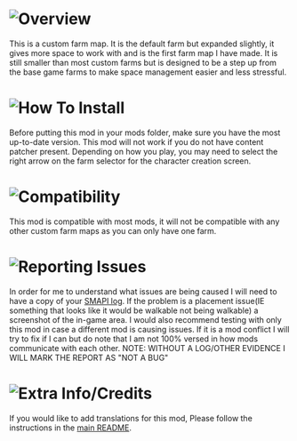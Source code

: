# ![Overview](https://i.imgur.com/0PPnuQJ.png)
This is a custom farm map. It is the default farm but expanded slightly, it gives more space to work with and is the first farm map I have made. It is still smaller than most custom farms but is designed to be a step up from the base game farms to make space management easier and less stressful.

# ![How To Install](https://i.imgur.com/RK7MTYt.png)
Before putting this mod in your mods folder, make sure you have the most up-to-date version. This mod will not work if you do not have content patcher present. Depending on how you play, you may need to select the right arrow on the farm selector for the character creation screen.

# ![Compatibility](https://i.imgur.com/b6c2IjM.png)
This mod is compatible with most mods, it will not be compatible with any other custom farm maps as you can only have one farm. 

# ![Reporting Issues](https://i.imgur.com/prY2LJu.png)
In order for me to understand what issues are being caused I will need to have a copy of your [SMAPI log](https://smapi.io/log). If the problem is a placement issue(IE something that looks like it would be walkable not being walkable) a screenshot of the in-game area. I would also recommend testing with only this mod in case a different mod is causing issues. If it is a mod conflict I will try to fix if I can but do note that I am not 100% versed in how mods communicate with each other.
NOTE: WITHOUT A LOG/OTHER EVIDENCE I WILL MARK THE REPORT AS "NOT A BUG"

# ![Extra Info/Credits](https://i.imgur.com/3IoxJ6a.png)﻿
If you would like to add translations for this mod, Please follow the instructions in the [main README](https://github.com/N3rdGirl/Stardew-Mods/blob/main/README.md).
